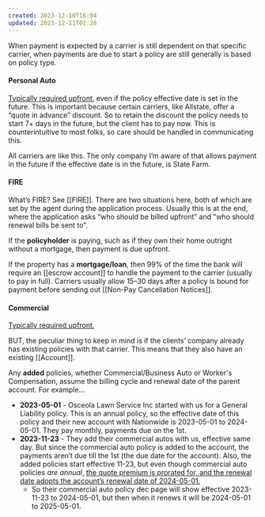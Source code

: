 ```yaml
---
created: 2023-12-10T16:04
updated: 2023-12-11T01:28
---
```

When payment is expected by a carrier is still dependent on that specific carrier, when payments are due to start a policy are still generally is based on policy type.

#### Personal Auto
<u>Typically required upfront</u>, even if the policy effective date is set in the future. This is important because certain carriers, like Allstate, offer a “quote in advance” discount. So to retain the discount the policy needs to start 7+ days in the future, but the client has to pay now. This is counterintuitive to most folks, so care should be handled in communicating this.

All carriers are like this. The only company I’m aware of that allows payment in the future if the effective date is in the future, is State Farm.

#### FIRE
What’s FIRE? See [[FIRE]]. There are two situations here, both of which are set by the agent during the application process. Usually this is at the end, where the application asks “who should be billed upfront” and “who should renewal bills be sent to”.

If the **policyholder** is paying, such as if they own their home outright without a mortgage, then payment is due upfront.

If the property has a **mortgage/loan**, then 99% of the time the bank will require an [[escrow account]] to handle the payment to the carrier (usually to pay in full). Carriers usually allow 15–30 days after a policy is bound for payment before sending out [[Non-Pay Cancellation Notices]].

#### Commercial
<u>Typically required upfront.</u>

BUT, the peculiar thing to keep in mind is if the clients’ company already has existing policies with that carrier. This means that they also have an existing [[Account]].

Any **added** policies, whether Commercial/Business Auto or Worker's Compensation, assume the billing cycle and renewal date of the parent account. For example…

- **2023-05-01** - Osceola Lawn Service Inc started with us for a General Liability policy. This is an annual policy, so the effective date of this policy and their new account with Nationwide is 2023-05-01 to 2024-05-01. They pay monthly, payments due on the 1st.
- **2023-11-23** - They add their commercial autos with us, effective same day. But since the commercial auto policy is added to the account, the payments aren’t due till the 1st (the due date for the account). Also, the added policies start effective 11-23, but even though commercial auto policies *are* *annual*, <u>the quote premium is prorated for, and the renewal date adopts the account’s renewal date of 2024-05-01.</u>
	- So their commercial auto policy dec page will show effective 2023-11-23 to 2024-05-01, but then when it renews it will be 2024-05-01 to 2025-05-01.